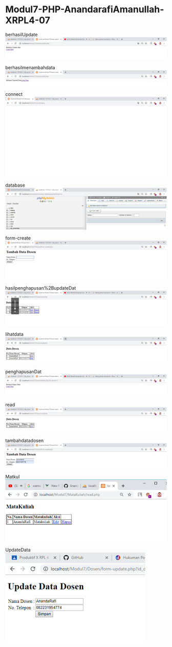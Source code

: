 # Modul7-PHP-AnandarafiAmanullah-XRPL4-07

berhasilUpdate
![alttext](https://github.com/Anandarafi/Modul7-PHP-AnandarafiAmanullah-XRPL4-07/blob/master/berhasilUpdate.PNG)

berhasilmenambahdata
![alttext](https://github.com/Anandarafi/Modul7-PHP-AnandarafiAmanullah-XRPL4-07/blob/master/berhasilmenambahdata.PNG)

connect
![alttext](https://github.com/Anandarafi/Modul7-PHP-AnandarafiAmanullah-XRPL4-07/blob/master/connect.PNG)

database
![alttext](https://github.com/Anandarafi/Modul7-PHP-AnandarafiAmanullah-XRPL4-07/blob/master/database.PNG)

form-create
![alttext](https://github.com/Anandarafi/Modul7-PHP-AnandarafiAmanullah-XRPL4-07/blob/master/form-create.PNG)

hasilpenghapusan%2BupdateDat
![alttext](https://github.com/Anandarafi/Modul7-PHP-AnandarafiAmanullah-XRPL4-07/blob/master/hasilpenghapusan%2BupdateData.PNG)

lihatdata
![alttext](https://github.com/Anandarafi/Modul7-PHP-AnandarafiAmanullah-XRPL4-07/blob/master/lihatdata.PNG)

penghapusanDat
![alttext](https://github.com/Anandarafi/Modul7-PHP-AnandarafiAmanullah-XRPL4-07/blob/master/penghapusanData.PNG)

read
![alttext](https://github.com/Anandarafi/Modul7-PHP-AnandarafiAmanullah-XRPL4-07/blob/master/read.PNG)

tambahdatadosen
![alttext](https://github.com/Anandarafi/Modul7-PHP-AnandarafiAmanullah-XRPL4-07/blob/master/tambahdatadosen.PNG)

Matkul
![alttext](https://github.com/Anandarafi/Modul7-PHP-AnandarafiAmanullah-XRPL4-07/blob/master/matkul.PNG)

UpdateData
![alttext](https://github.com/Anandarafi/Modul7-PHP-AnandarafiAmanullah-XRPL4-07/blob/master/updateData.PNG)
